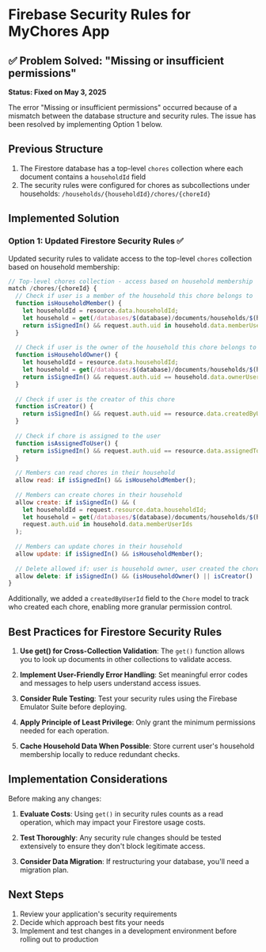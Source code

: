 # Firebase Security Rules for MyChores App

## ✅ Problem Solved: "Missing or insufficient permissions"

**Status: Fixed on May 3, 2025**

The error "Missing or insufficient permissions" occurred because of a mismatch between the database structure and security rules. The issue has been resolved by implementing Option 1 below.

## Previous Structure

1. The Firestore database has a top-level `chores` collection where each document contains a `householdId` field
2. The security rules were configured for chores as subcollections under households: `/households/{householdId}/chores/{choreId}`

## Implemented Solution

### Option 1: Updated Firestore Security Rules ✅

Updated security rules to validate access to the top-level `chores` collection based on household membership:

```javascript
// Top-level chores collection - access based on household membership
match /chores/{choreId} {
  // Check if user is a member of the household this chore belongs to
  function isHouseholdMember() {
    let householdId = resource.data.householdId;
    let household = get(/databases/$(database)/documents/households/$(householdId));
    return isSignedIn() && request.auth.uid in household.data.memberUserIds;
  }
  
  // Check if user is the owner of the household this chore belongs to
  function isHouseholdOwner() {
    let householdId = resource.data.householdId;
    let household = get(/databases/$(database)/documents/households/$(householdId));
    return isSignedIn() && request.auth.uid == household.data.ownerUserId;
  }
  
  // Check if user is the creator of this chore
  function isCreator() {
    return isSignedIn() && request.auth.uid == resource.data.createdByUserId;
  }
  
  // Check if chore is assigned to the user
  function isAssignedToUser() {
    return isSignedIn() && request.auth.uid == resource.data.assignedToUserId;
  }
  
  // Members can read chores in their household
  allow read: if isSignedIn() && isHouseholdMember();
  
  // Members can create chores in their household
  allow create: if isSignedIn() && (
    let householdId = request.resource.data.householdId;
    let household = get(/databases/$(database)/documents/households/$(householdId));
    request.auth.uid in household.data.memberUserIds
  );
  
  // Members can update chores in their household
  allow update: if isSignedIn() && isHouseholdMember();
  
  // Delete allowed if: user is household owner, user created the chore, or chore is assigned to user
  allow delete: if isSignedIn() && (isHouseholdOwner() || isCreator() || isAssignedToUser());
}
```

Additionally, we added a `createdByUserId` field to the `Chore` model to track who created each chore, enabling more granular permission control.

## Best Practices for Firestore Security Rules

1. **Use get() for Cross-Collection Validation**: The `get()` function allows you to look up documents in other collections to validate access.

2. **Implement User-Friendly Error Handling**: Set meaningful error codes and messages to help users understand access issues.

3. **Consider Rule Testing**: Test your security rules using the Firebase Emulator Suite before deploying.

4. **Apply Principle of Least Privilege**: Only grant the minimum permissions needed for each operation.

5. **Cache Household Data When Possible**: Store current user's household membership locally to reduce redundant checks.

## Implementation Considerations

Before making any changes:

1. **Evaluate Costs**: Using `get()` in security rules counts as a read operation, which may impact your Firestore usage costs.

2. **Test Thoroughly**: Any security rule changes should be tested extensively to ensure they don't block legitimate access.

3. **Consider Data Migration**: If restructuring your database, you'll need a migration plan.

## Next Steps

1. Review your application's security requirements
2. Decide which approach best fits your needs
3. Implement and test changes in a development environment before rolling out to production
